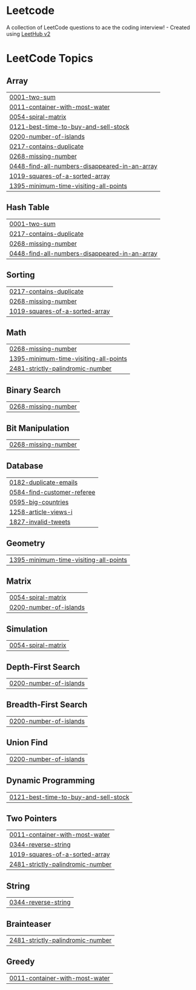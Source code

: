 # Leetcode
A collection of LeetCode questions to ace the coding interview! - Created using [LeetHub v2](https://github.com/arunbhardwaj/LeetHub-2.0)

<!---LeetCode Topics Start-->
# LeetCode Topics
## Array
|  |
| ------- |
| [0001-two-sum](https://github.com/Harsh-it510/Leetcode/tree/master/0001-two-sum) |
| [0011-container-with-most-water](https://github.com/Harsh-it510/Leetcode/tree/master/0011-container-with-most-water) |
| [0054-spiral-matrix](https://github.com/Harsh-it510/Leetcode/tree/master/0054-spiral-matrix) |
| [0121-best-time-to-buy-and-sell-stock](https://github.com/Harsh-it510/Leetcode/tree/master/0121-best-time-to-buy-and-sell-stock) |
| [0200-number-of-islands](https://github.com/Harsh-it510/Leetcode/tree/master/0200-number-of-islands) |
| [0217-contains-duplicate](https://github.com/Harsh-it510/Leetcode/tree/master/0217-contains-duplicate) |
| [0268-missing-number](https://github.com/Harsh-it510/Leetcode/tree/master/0268-missing-number) |
| [0448-find-all-numbers-disappeared-in-an-array](https://github.com/Harsh-it510/Leetcode/tree/master/0448-find-all-numbers-disappeared-in-an-array) |
| [1019-squares-of-a-sorted-array](https://github.com/Harsh-it510/Leetcode/tree/master/1019-squares-of-a-sorted-array) |
| [1395-minimum-time-visiting-all-points](https://github.com/Harsh-it510/Leetcode/tree/master/1395-minimum-time-visiting-all-points) |
## Hash Table
|  |
| ------- |
| [0001-two-sum](https://github.com/Harsh-it510/Leetcode/tree/master/0001-two-sum) |
| [0217-contains-duplicate](https://github.com/Harsh-it510/Leetcode/tree/master/0217-contains-duplicate) |
| [0268-missing-number](https://github.com/Harsh-it510/Leetcode/tree/master/0268-missing-number) |
| [0448-find-all-numbers-disappeared-in-an-array](https://github.com/Harsh-it510/Leetcode/tree/master/0448-find-all-numbers-disappeared-in-an-array) |
## Sorting
|  |
| ------- |
| [0217-contains-duplicate](https://github.com/Harsh-it510/Leetcode/tree/master/0217-contains-duplicate) |
| [0268-missing-number](https://github.com/Harsh-it510/Leetcode/tree/master/0268-missing-number) |
| [1019-squares-of-a-sorted-array](https://github.com/Harsh-it510/Leetcode/tree/master/1019-squares-of-a-sorted-array) |
## Math
|  |
| ------- |
| [0268-missing-number](https://github.com/Harsh-it510/Leetcode/tree/master/0268-missing-number) |
| [1395-minimum-time-visiting-all-points](https://github.com/Harsh-it510/Leetcode/tree/master/1395-minimum-time-visiting-all-points) |
| [2481-strictly-palindromic-number](https://github.com/Harsh-it510/Leetcode/tree/master/2481-strictly-palindromic-number) |
## Binary Search
|  |
| ------- |
| [0268-missing-number](https://github.com/Harsh-it510/Leetcode/tree/master/0268-missing-number) |
## Bit Manipulation
|  |
| ------- |
| [0268-missing-number](https://github.com/Harsh-it510/Leetcode/tree/master/0268-missing-number) |
## Database
|  |
| ------- |
| [0182-duplicate-emails](https://github.com/Harsh-it510/Leetcode/tree/master/0182-duplicate-emails) |
| [0584-find-customer-referee](https://github.com/Harsh-it510/Leetcode/tree/master/0584-find-customer-referee) |
| [0595-big-countries](https://github.com/Harsh-it510/Leetcode/tree/master/0595-big-countries) |
| [1258-article-views-i](https://github.com/Harsh-it510/Leetcode/tree/master/1258-article-views-i) |
| [1827-invalid-tweets](https://github.com/Harsh-it510/Leetcode/tree/master/1827-invalid-tweets) |
## Geometry
|  |
| ------- |
| [1395-minimum-time-visiting-all-points](https://github.com/Harsh-it510/Leetcode/tree/master/1395-minimum-time-visiting-all-points) |
## Matrix
|  |
| ------- |
| [0054-spiral-matrix](https://github.com/Harsh-it510/Leetcode/tree/master/0054-spiral-matrix) |
| [0200-number-of-islands](https://github.com/Harsh-it510/Leetcode/tree/master/0200-number-of-islands) |
## Simulation
|  |
| ------- |
| [0054-spiral-matrix](https://github.com/Harsh-it510/Leetcode/tree/master/0054-spiral-matrix) |
## Depth-First Search
|  |
| ------- |
| [0200-number-of-islands](https://github.com/Harsh-it510/Leetcode/tree/master/0200-number-of-islands) |
## Breadth-First Search
|  |
| ------- |
| [0200-number-of-islands](https://github.com/Harsh-it510/Leetcode/tree/master/0200-number-of-islands) |
## Union Find
|  |
| ------- |
| [0200-number-of-islands](https://github.com/Harsh-it510/Leetcode/tree/master/0200-number-of-islands) |
## Dynamic Programming
|  |
| ------- |
| [0121-best-time-to-buy-and-sell-stock](https://github.com/Harsh-it510/Leetcode/tree/master/0121-best-time-to-buy-and-sell-stock) |
## Two Pointers
|  |
| ------- |
| [0011-container-with-most-water](https://github.com/Harsh-it510/Leetcode/tree/master/0011-container-with-most-water) |
| [0344-reverse-string](https://github.com/Harsh-it510/Leetcode/tree/master/0344-reverse-string) |
| [1019-squares-of-a-sorted-array](https://github.com/Harsh-it510/Leetcode/tree/master/1019-squares-of-a-sorted-array) |
| [2481-strictly-palindromic-number](https://github.com/Harsh-it510/Leetcode/tree/master/2481-strictly-palindromic-number) |
## String
|  |
| ------- |
| [0344-reverse-string](https://github.com/Harsh-it510/Leetcode/tree/master/0344-reverse-string) |
## Brainteaser
|  |
| ------- |
| [2481-strictly-palindromic-number](https://github.com/Harsh-it510/Leetcode/tree/master/2481-strictly-palindromic-number) |
## Greedy
|  |
| ------- |
| [0011-container-with-most-water](https://github.com/Harsh-it510/Leetcode/tree/master/0011-container-with-most-water) |
<!---LeetCode Topics End-->